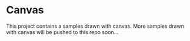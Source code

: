 # Canvas
This project contains a samples drawn with canvas.
More samples drawn with canvas will be pushed to this repo soon...

